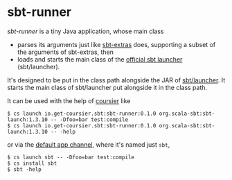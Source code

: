 # sbt-runner

*sbt-runner* is a tiny Java application, whose main class
- parses its arguments just like
[sbt-extras](https://github.com/paulp/sbt-extras) does, supporting a subset of the arguments
of sbt-extras, then
- loads and starts the main class of the [official sbt launcher](https://github.com/sbt/launcher) (sbt/launcher).

It's designed to be put in the class path alongside the JAR of [sbt/launcher](https://github.com/sbt/launcher).
It starts the main class of sbt/launcher put alongside it in the class path.

It can be used with the help of [coursier](https://get-coursier.io/docs/cli-overview) like
```text
$ cs launch io.get-coursier.sbt:sbt-runner:0.1.0 org.scala-sbt:sbt-launch:1.3.10 -- -Dfoo=bar test:compile
$ cs launch io.get-coursier.sbt:sbt-runner:0.1.0 org.scala-sbt:sbt-launch:1.3.10 -- -help
```
or via the [default app channel](https://github.com/coursier/apps), where it's named just `sbt`,
```text
$ cs launch sbt -- -Dfoo=bar test:compile
$ cs install sbt
$ sbt -help
```
